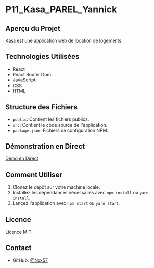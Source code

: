 # P11_Kasa_PAREL_Yannick

## Aperçu du Projet
Kasa est une application web de location de logements.

## Technologies Utilisées
- React
- React Router Dom
- JavaScript
- CSS
- HTML

## Structure des Fichiers
- `public`: Contient les fichiers publics.
- `src`: Contient le code source de l'application.
- `package.json`: Fichiers de configuration NPM.

## Démonstration en Direct
[Démo en Direct](https://p11-kasa-parel-yannick.vercel.app/)

## Comment Utiliser
1. Clonez le dépôt sur votre machine locale.
2. Installez les dépendances nécessaires avec `npm install` ou `yarn install`.
3. Lancez l'application avec `npm start` ou `yarn start`.

## Licence
Licence MIT

## Contact
- GitHub: [@Nox57](https://github.com/Nox57)
